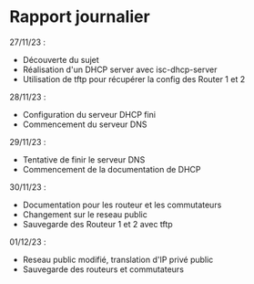 # Rapport journalier

27/11/23 :
- Découverte du sujet 
- Réalisation d'un DHCP server avec isc-dhcp-server
- Utilisation de tftp pour récupérer la config des Router 1 et 2

28/11/23 :
- Configuration du serveur DHCP fini
- Commencement du serveur DNS

29/11/23 : 
- Tentative de finir le serveur DNS
- Commencement de la documentation de DHCP

30/11/23 : 
- Documentation pour les routeur et les commutateurs
- Changement sur le reseau public
- Sauvegarde des Routeur 1 et 2 avec tftp

01/12/23 : 
- Reseau public modifié, translation d'IP privé public
- Sauvegarde des routeurs et commutateurs